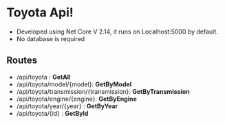 # Toyota Api!

 - Developed using Net Core V 2.14, it runs on Localhost:5000 by default.
 - No database is required



## Routes

- /api/toyota : **GetAll**
- /api/toyota/model/{model}: **GetByModel**
- /api/toyota/transmission/{transmission}: **GetByTransmission**
- /api/toyota/engine/{engine}: **GetByEngine**
- /api/toyota/year/{year} : **GetByYear**
- /api/toyota/{id} : **GetById**

